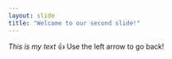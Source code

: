 ```yaml
---
layout: slide
title: "Welcome to our second slide!"
---
```

_This is my text_ 👍
Use the left arrow to go back!
